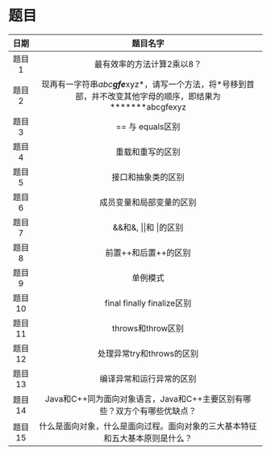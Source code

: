 题目
===
|日期|题目名字|
|:---:|:---:|
|题目1|最有效率的方法计算2乘以8？|
|题目2|现再有一字符串*abc**gfe***xyz*，请写一个方法，将*号移到首部，并不改变其他字母的顺序，即结果为 *******abcgfexyz|
|题目3|== 与 equals区别|
|题目4|重载和重写的区别|
|题目5|接口和抽象类的区别|
|题目6|成员变量和局部变量的区别|
|题目7|&&和&,  \|\|和 \|的区别|
|题目8|前置++和后置++的区别|
|题目9|单例模式|
|题目10|final finally finalize区别|
|题目11|throws和throw区别|
|题目12|处理异常try和throws的区别|
|题目13|编译异常和运行异常的区别|
|题目14|Java和C++同为面向对象语言，Java和C++主要区别有哪些？双方个有哪些优缺点？|
|题目15|什么是面向对象，什么是面向过程。面向对象的三大基本特征和五大基本原则是什么？|